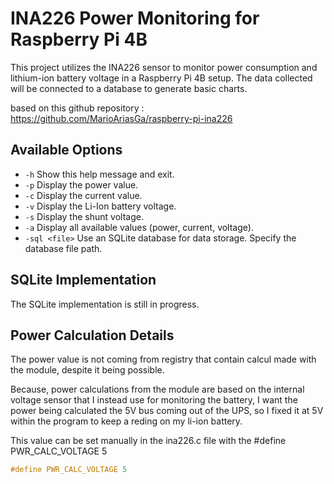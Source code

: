 # INA226 Power Monitoring for Raspberry Pi 4B

This project utilizes the INA226 sensor to monitor power consumption and lithium-ion battery voltage in a Raspberry Pi 4B setup. The data collected will be connected to a database to generate basic charts.

based on this github repository : https://github.com/MarioAriasGa/raspberry-pi-ina226

## Available Options

- `-h`           Show this help message and exit.
- `-p`           Display the power value.
- `-c`           Display the current value.
- `-v`           Display the Li-Ion battery voltage.
- `-s`           Display the shunt voltage.
- `-a`           Display all available values (power, current, voltage).
- `-sql <file>`  Use an SQLite database for data storage. Specify the database file path.

## SQLite Implementation

The SQLite implementation is still in progress.

## Power Calculation Details


The power value is not coming from registry that contain calcul made with the module, despite it being possible. 

Because, power calculations from the module are based on the internal voltage sensor that I instead use for monitoring the battery,
I want the power being calculated the 5V bus coming out of the UPS, so I fixed it at 5V within the program to keep a reding on my li-ion battery. 

This value can be set manually in the ina226.c file with the #define PWR_CALC_VOLTAGE 5 


```c
#define PWR_CALC_VOLTAGE 5
